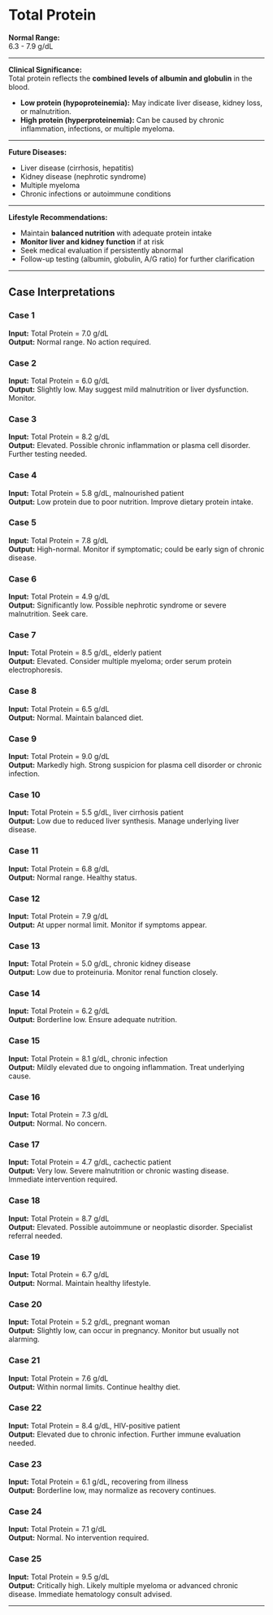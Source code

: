 # Total Protein

**Normal Range:**  
6.3 - 7.9 g/dL  

---

**Clinical Significance:**  
Total protein reflects the **combined levels of albumin and globulin** in the blood.  
- **Low protein (hypoproteinemia):** May indicate liver disease, kidney loss, or malnutrition.  
- **High protein (hyperproteinemia):** Can be caused by chronic inflammation, infections, or multiple myeloma.  

---

**Future Diseases:**  
- Liver disease (cirrhosis, hepatitis)  
- Kidney disease (nephrotic syndrome)  
- Multiple myeloma  
- Chronic infections or autoimmune conditions  

---

**Lifestyle Recommendations:**  
- Maintain **balanced nutrition** with adequate protein intake  
- **Monitor liver and kidney function** if at risk  
- Seek medical evaluation if persistently abnormal  
- Follow-up testing (albumin, globulin, A/G ratio) for further clarification  

---

## Case Interpretations

### Case 1  
**Input:** Total Protein = 7.0 g/dL  
**Output:** Normal range. No action required.  

### Case 2  
**Input:** Total Protein = 6.0 g/dL  
**Output:** Slightly low. May suggest mild malnutrition or liver dysfunction. Monitor.  

### Case 3  
**Input:** Total Protein = 8.2 g/dL  
**Output:** Elevated. Possible chronic inflammation or plasma cell disorder. Further testing needed.  

### Case 4  
**Input:** Total Protein = 5.8 g/dL, malnourished patient  
**Output:** Low protein due to poor nutrition. Improve dietary protein intake.  

### Case 5  
**Input:** Total Protein = 7.8 g/dL  
**Output:** High-normal. Monitor if symptomatic; could be early sign of chronic disease.  

### Case 6  
**Input:** Total Protein = 4.9 g/dL  
**Output:** Significantly low. Possible nephrotic syndrome or severe malnutrition. Seek care.  

### Case 7  
**Input:** Total Protein = 8.5 g/dL, elderly patient  
**Output:** Elevated. Consider multiple myeloma; order serum protein electrophoresis.  

### Case 8  
**Input:** Total Protein = 6.5 g/dL  
**Output:** Normal. Maintain balanced diet.  

### Case 9  
**Input:** Total Protein = 9.0 g/dL  
**Output:** Markedly high. Strong suspicion for plasma cell disorder or chronic infection.  

### Case 10  
**Input:** Total Protein = 5.5 g/dL, liver cirrhosis patient  
**Output:** Low due to reduced liver synthesis. Manage underlying liver disease.  

### Case 11  
**Input:** Total Protein = 6.8 g/dL  
**Output:** Normal range. Healthy status.  

### Case 12  
**Input:** Total Protein = 7.9 g/dL  
**Output:** At upper normal limit. Monitor if symptoms appear.  

### Case 13  
**Input:** Total Protein = 5.0 g/dL, chronic kidney disease  
**Output:** Low due to proteinuria. Monitor renal function closely.  

### Case 14  
**Input:** Total Protein = 6.2 g/dL  
**Output:** Borderline low. Ensure adequate nutrition.  

### Case 15  
**Input:** Total Protein = 8.1 g/dL, chronic infection  
**Output:** Mildly elevated due to ongoing inflammation. Treat underlying cause.  

### Case 16  
**Input:** Total Protein = 7.3 g/dL  
**Output:** Normal. No concern.  

### Case 17  
**Input:** Total Protein = 4.7 g/dL, cachectic patient  
**Output:** Very low. Severe malnutrition or chronic wasting disease. Immediate intervention required.  

### Case 18  
**Input:** Total Protein = 8.7 g/dL  
**Output:** Elevated. Possible autoimmune or neoplastic disorder. Specialist referral needed.  

### Case 19  
**Input:** Total Protein = 6.7 g/dL  
**Output:** Normal. Maintain healthy lifestyle.  

### Case 20  
**Input:** Total Protein = 5.2 g/dL, pregnant woman  
**Output:** Slightly low, can occur in pregnancy. Monitor but usually not alarming.  

### Case 21  
**Input:** Total Protein = 7.6 g/dL  
**Output:** Within normal limits. Continue healthy diet.  

### Case 22  
**Input:** Total Protein = 8.4 g/dL, HIV-positive patient  
**Output:** Elevated due to chronic infection. Further immune evaluation needed.  

### Case 23  
**Input:** Total Protein = 6.1 g/dL, recovering from illness  
**Output:** Borderline low, may normalize as recovery continues.  

### Case 24  
**Input:** Total Protein = 7.1 g/dL  
**Output:** Normal. No intervention required.  

### Case 25  
**Input:** Total Protein = 9.5 g/dL  
**Output:** Critically high. Likely multiple myeloma or advanced chronic disease. Immediate hematology consult advised.  

---
